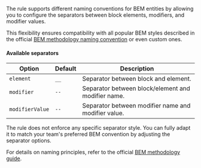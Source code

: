 <!-- #region header -->
The rule supports different naming conventions for BEM entities by allowing you
to configure the separators between block elements, modifiers, and modifier values.

This flexibility ensures compatibility with all popular BEM styles described in the
official [BEM methodology naming convention](https://en.bem.info/methodology/naming-convention/)
or even custom ones.

#### Available separators

| Option          | Default | Description                                         |
| --------------- | ------- | --------------------------------------------------- |
| `element`       | `__`    | Separator between block and element.                |
| `modifier`      | `--`    | Separator between block/element and modifier name.  |
| `modifierValue` | `--`    | Separator between modifier name and modifier value. |
<!-- #endregion header -->

<!-- #region footer -->
The rule does not enforce any specific separator style.
You can fully adapt it to match your team's preferred BEM convention by adjusting the separator options.

For details on naming principles, refer to the official [BEM methodology guide](https://en.bem.info/methodology/naming-convention/).
<!-- #endregion footer -->
